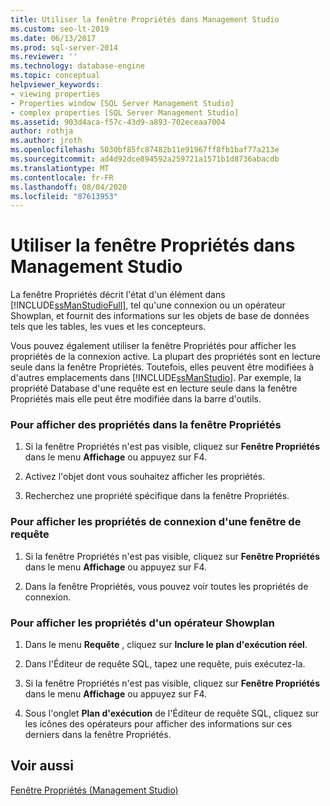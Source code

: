 ```yaml
---
title: Utiliser la fenêtre Propriétés dans Management Studio
ms.custom: seo-lt-2019
ms.date: 06/13/2017
ms.prod: sql-server-2014
ms.reviewer: ''
ms.technology: database-engine
ms.topic: conceptual
helpviewer_keywords:
- viewing properties
- Properties window [SQL Server Management Studio]
- complex properties [SQL Server Management Studio]
ms.assetid: 903d4aca-f57c-43d9-a893-702eceaa7004
author: rothja
ms.author: jroth
ms.openlocfilehash: 5030bf85fc87482b11e91967ff8fb1baf77a213e
ms.sourcegitcommit: ad4d92dce894592a259721a1571b1d8736abacdb
ms.translationtype: MT
ms.contentlocale: fr-FR
ms.lasthandoff: 08/04/2020
ms.locfileid: "87613953"
---
```

# <a name="use-the-properties-window-in-management-studio"></a>Utiliser la fenêtre Propriétés dans Management Studio
  La fenêtre Propriétés décrit l'état d'un élément dans [!INCLUDE[ssManStudioFull](../../includes/ssmanstudiofull-md.md)], tel qu'une connexion ou un opérateur Showplan, et fournit des informations sur les objets de base de données tels que les tables, les vues et les concepteurs.  
  
 Vous pouvez également utiliser la fenêtre Propriétés pour afficher les propriétés de la connexion active. La plupart des propriétés sont en lecture seule dans la fenêtre Propriétés. Toutefois, elles peuvent être modifiées à d'autres emplacements dans [!INCLUDE[ssManStudio](../../includes/ssmanstudio-md.md)]. Par exemple, la propriété Database d'une requête est en lecture seule dans la fenêtre Propriétés mais elle peut être modifiée dans la barre d'outils.  
  
### <a name="to-view-properties-using-the-properties-window"></a>Pour afficher des propriétés dans la fenêtre Propriétés  
  
1.  Si la fenêtre Propriétés n'est pas visible, cliquez sur **Fenêtre Propriétés** dans le menu **Affichage** ou appuyez sur F4.  
  
2.  Activez l'objet dont vous souhaitez afficher les propriétés.  
  
3.  Recherchez une propriété spécifique dans la fenêtre Propriétés.  
  
### <a name="to-view-connection-properties-of-a-query-window"></a>Pour afficher les propriétés de connexion d'une fenêtre de requête  
  
1.  Si la fenêtre Propriétés n'est pas visible, cliquez sur **Fenêtre Propriétés** dans le menu **Affichage** ou appuyez sur F4.  
  
2.  Dans la fenêtre Propriétés, vous pouvez voir toutes les propriétés de connexion.  
  
### <a name="to-view-the-properties-of-a-showplan-operator"></a>Pour afficher les propriétés d'un opérateur Showplan  
  
1.  Dans le menu **Requête** , cliquez sur **Inclure le plan d'exécution réel**.  
  
2.  Dans l'Éditeur de requête SQL, tapez une requête, puis exécutez-la.  
  
3.  Si la fenêtre Propriétés n'est pas visible, cliquez sur **Fenêtre Propriétés** dans le menu **Affichage** ou appuyez sur F4.  
  
4.  Sous l'onglet **Plan d'exécution** de l'Éditeur de requête SQL, cliquez sur les icônes des opérateurs pour afficher des informations sur ces derniers dans la fenêtre Propriétés.  
  
## <a name="see-also"></a>Voir aussi  
 [Fenêtre Propriétés &#40;Management Studio&#41;](../../ssms/properties-window-management-studio.md)  
  
  
